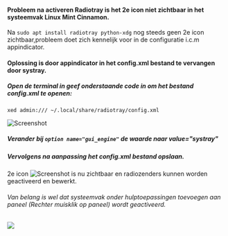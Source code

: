 #### Probleem na activeren Radiotray is het 2e icon niet zichtbaar in het systeemvak Linux Mint Cinnamon.
Na ``sudo apt install radiotray python-xdg`` nog steeds geen 2e icon zichtbaar,probleem doet zich kennelijk voor in de configuratie i.c.m appindicator.
#### Oplossing is door appindicator in het config.xml bestand te vervangen door systray.
##### Open de terminal in geef onderstaande code in om het bestand config.xml te openen:
``xed admin:/// ~/.local/share/radiotray/config.xml``

![Screenshot](https://i.imgur.com/kVtbn4D.png"Screenshot")

##### Verander bij `option name="gui_engine"` de waarde naar value="systray"
##### Vervolgens na aanpassing het config.xml bestand opslaan.

2e icon ![Screenshot](https://i.imgur.com/v6CrEm3.png"Screenshot") is nu zichtbaar en radiozenders kunnen worden geactiveerd en bewerkt.

###### Van belang is wel dat systeemvak onder hulptoepassingen toevoegen aan paneel (Rechter muisklik op paneel) wordt geactiveerd.

![](https://img.shields.io/badge/Linux-CC0-brightgreen.svg?style=social&label=Afbeeldingen)


